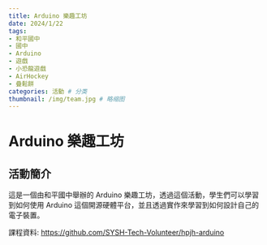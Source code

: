 ```yaml
---
title: Arduino 樂趣工坊
date: 2024/1/22
tags:
- 和平國中
- 國中
- Arduino
- 遊戲
- 小恐龍遊戲
- AirHockey
- 疊鬆餅
categories: 活動 # 分类
thumbnail: /img/team.jpg # 略缩图
---
```


# Arduino 樂趣工坊

## 活動簡介

這是一個由和平國中舉辦的 Arduino 樂趣工坊，透過這個活動，學生們可以學習到如何使用 Arduino 這個開源硬體平台，並且透過實作來學習到如何設計自己的電子裝置。

課程資料: <https://github.com/SYSH-Tech-Volunteer/hpjh-arduino>